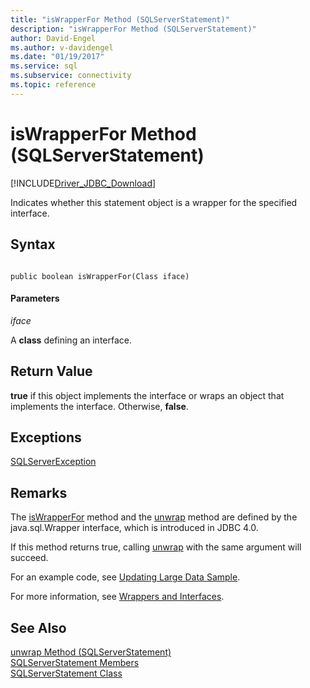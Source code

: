 ```yaml
---
title: "isWrapperFor Method (SQLServerStatement)"
description: "isWrapperFor Method (SQLServerStatement)"
author: David-Engel
ms.author: v-davidengel
ms.date: "01/19/2017"
ms.service: sql
ms.subservice: connectivity
ms.topic: reference
---
```

# isWrapperFor Method (SQLServerStatement)
[!INCLUDE[Driver_JDBC_Download](../../../includes/driver_jdbc_download.md)]

  Indicates whether this statement object is a wrapper for the specified interface.  
  
## Syntax  
  
```  
  
public boolean isWrapperFor(Class iface)  
```  
  
#### Parameters  
 *iface*  
  
 A **class** defining an interface.  
  
## Return Value  
 **true** if this object implements the interface or wraps an object that implements the interface. Otherwise, **false**.  
  
## Exceptions  
 [SQLServerException](../../../connect/jdbc/reference/sqlserverexception-class.md)  
  
## Remarks  
 The [isWrapperFor](../../../connect/jdbc/reference/iswrapperfor-method-sqlserverstatement.md) method and the [unwrap](../../../connect/jdbc/reference/unwrap-method-sqlserverstatement.md) method are defined by the java.sql.Wrapper interface, which is introduced in JDBC 4.0.  
  
 If this method returns true, calling [unwrap](../../../connect/jdbc/reference/unwrap-method-sqlserverstatement.md) with the same argument will succeed.  
  
 For an example code, see [Updating Large Data Sample](../../../connect/jdbc/updating-large-data-sample.md).  
  
 For more information, see [Wrappers and Interfaces](../../../connect/jdbc/wrappers-and-interfaces.md).  
  
## See Also  
 [unwrap Method &#40;SQLServerStatement&#41;](../../../connect/jdbc/reference/unwrap-method-sqlserverstatement.md)   
 [SQLServerStatement Members](../../../connect/jdbc/reference/sqlserverstatement-members.md)   
 [SQLServerStatement Class](../../../connect/jdbc/reference/sqlserverstatement-class.md)  
  
  
